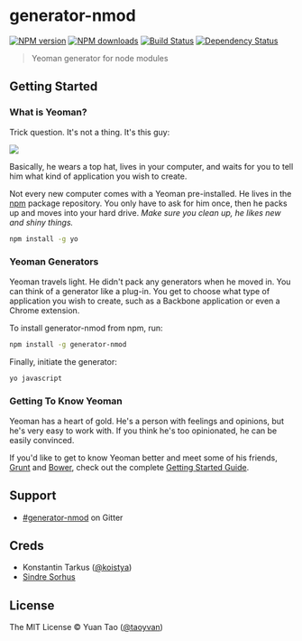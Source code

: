 # generator-nmod

[![NPM version](http://img.shields.io/npm/v/generator-nmod.svg?style=flat-square)](http://npmjs.org/generator-nmod)
[![NPM downloads](http://img.shields.io/npm/dm/generator-nmod.svg?style=flat-square)](http://npmjs.org/generator-nmod)
[![Build Status](http://img.shields.io/travis/taoyuan/generator-nmod/yeoman-generator.svg?style=flat-square)](https://travis-ci.org/taoyuan/generator-nmod)
[![Dependency Status](http://img.shields.io/david/taoyuan/generator-nmod.svg?branch=yeoman-generator&style=flat-square)](https://david-dm.org/taoyuan/generator-nmod)

> Yeoman generator for node modules

## Getting Started

### What is Yeoman?

Trick question. It's not a thing. It's this guy:

![](http://i.imgur.com/JHaAlBJ.png)

Basically, he wears a top hat, lives in your computer, and waits for you to tell him what kind of application you wish to create.

Not every new computer comes with a Yeoman pre-installed. He lives in the [npm](https://npmjs.org) package repository. You only have to ask for him once, then he packs up and moves into your hard drive. *Make sure you clean up, he likes new and shiny things.*

```bash
npm install -g yo
```

### Yeoman Generators

Yeoman travels light. He didn't pack any generators when he moved in. You can think of a generator like a plug-in. You get to choose what type of application you wish to create, such as a Backbone application or even a Chrome extension.

To install generator-nmod from npm, run:

```bash
npm install -g generator-nmod
```

Finally, initiate the generator:

```bash
yo javascript
```

### Getting To Know Yeoman

Yeoman has a heart of gold. He's a person with feelings and opinions, but he's very easy to work with. If you think he's too opinionated, he can be easily convinced.

If you'd like to get to know Yeoman better and meet some of his friends, [Grunt](http://gruntjs.com) and [Bower](http://bower.io), check out the complete [Getting Started Guide](https://github.com/yeoman/yeoman/wiki/Getting-Started).

## Support

 * [#generator-nmod](https://gitter.im/taoyuan/generator-nmod) on Gitter

## Creds

 * Konstantin Tarkus ([@koistya](https://twitter.com/koistya))
 * [Sindre Sorhus](https://sindresorhus.com)

## License

The MIT License © Yuan Tao ([@taoyvan](https://twitter.com/taoyvan))
